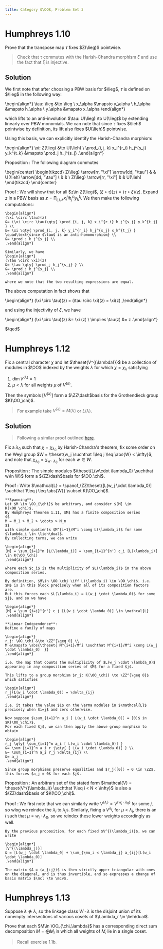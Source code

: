 ```yaml
---
title: Category $\OO$, Problem Set 3
---
```



# Humphreys 1.10

Prove that the transpose map $\tau$ fixes $Z(\lieg)$ pointwise.

> Check that $\tau$ commutes with the Harish-Chandra morphism $\xi$ and use the fact that $\xi$ is injective.

## Solution

We first note that after choosing a PBW basis for $\lieg$, $\tau$ is defined on $\lieg$ in the following way:


\begin{align*}
\tau: \lieg &\to \lieg \\
x_\alpha &\mapsto y_\alpha \\
h_\alpha &\mapsto h_\alpha \\
y_\alpha &\mapsto x_\alpha
\end{align*}

which lifts to an anti-involution $\tau: U(\lieg) \to U(\lieg)$ by extending linearly over PBW monomials.
We can note that since $\tau$ fixes $\lieh$ pointwise by definition, its lift also fixes $U(\lieh)$ pointwise.

Using this basis, we can explicitly identify the Harish-Chandra morphism:

\begin{align*}
\xi: Z(\lieg) &\to U(\lieh) \\
\prod_{i, j, k} x_i^{r_i} h_j^{s_j} y_k^{t_k} &\mapsto \prod_j h_j^{s_j}
.\end{align*}

Proposition
:   The following diagram commutes

\begin{center}
\begin{tikzcd}
Z(\lieg) \arrow[rr, "\xi"] \arrow[dd, "\tau"] &  & U(\lieh) \arrow[dd, "\tau"] \\
                                              &  &                             \\
Z(\lieg) \arrow[rr, "\xi"]                    &  & U(\lieh)                   
\end{tikzcd}
\end{center}

Proof
:   We will show that for all $z\in Z(\lieg)$, $(\xi \circ \tau)(z) = (\tau \circ \xi)(z)$.
    Expand $z$ in a PBW basis as $z = \prod_{i, j, k} x_i^{r_i} h_j^{s_j} y_k^{t_j}$.
    We then make the following computations:
    
    \begin{align*}
    (\xi \circ \tau)(z) 
    &= (\xi \circ \tau)\qty{ \prod_{i, j, k} x_i^{r_i} h_j^{s_j} y_k^{t_j} } \\
    &= \xi \qty{ \prod_{i, j, k} y_i^{r_i} h_j^{s_j} x_k^{t_j} }  \quad\text{since $\tau$ is an anti-homomorphism} \\
    &= \prod_j h_j^{s_j} \\
    .\end{align*}

    Similarly, we have
    \begin{align*}
    (\tau \circ \xi)(z) 
    &= \tau \qty{ \prod_j h_j^{s_j} } \\
    &= \prod_j h_j^{s_j} \\
    ,\end{align*}

    where we note that the two resulting expressions are equal.
    

The above computation in fact shows that

\begin{align*}
(\xi \circ \tau)(z) = (\tau \circ \xi)(z) = \xi(z)
,\end{align*}

and using the injectivity of $\xi$, we have

\begin{align*}
(\xi \circ \tau)(z) &= \xi (z) \\
\implies \tau(z) &= z
.\end{align*}

$\qed$

# Humphreys 1.12

Fix a central character $\chi$ and let $\theset{V^{(\lambda)}}$ be a collection of modules in $\OO$ indexed by the weights $\lambda$ for which $\chi = \chi_\lambda$ satisfying

1. $\dim V^{(\lambda)} = 1$
2. $\mu < \lambda$ for all weights $\mu$ of $V^{(\lambda)}$.

Then the symbols $[V^{(\lambda)}]$ form a $\ZZ\dash$basis for the Grothendieck group $K(\OO_\chi)$.

> For example take $V^{(\lambda)} = M(\lambda)$ or $L(\lambda)$.

## Solution

> Following a similar proof outlined [here](http://www.math.ncku.edu.tw/~fjmliou/pdf/ex_k0.pdf). 

Fix a $\lambda_0$ such that $\chi = \chi_{\lambda_0}$ by Harish-Chandra's theorem, fix some order on the Weyl group $W = \theset{w_j \suchthat 1\leq j \leq \abs{W} < \infty}$, and note that $\chi_{\lambda_0} = \chi_{w\cdot \lambda_0}$ for each $w\in W$.

Proposition
:   The simple modules $\theset{L(w\cdot \lambda_0) \suchthat w\in W}$ form a $\ZZ\dash$basis for $\OO_\chi$.

Proof
:   Write $\mathcal{L} = \spanof_\ZZ\theset{[L(w_j \cdot \lambda_0)] \suchthat 1\leq j \leq \abs{W}} \subset K(\OO_\chi)$.

    **Spanning**: 
    Let $M \in \OO_{\chi}$ be arbitrary, and consider $[M] \in K(\OO_\chi)$.
    By Humphreys Theorem 1.11, $M$ has a finite composition series 
    $$
    M = M_1 > M_2 > \cdots > M_n
    $$
    with simple quotients $M^{i+1}/M^i \cong L(\lambda_i)$ for some $\lambda_i \in \lieh\dual$.
    By collecting terms, we can write

    \begin{align*}
    [M] = \sum_{i=1}^n [L(\lambda_i)] = \sum_{i=1}^{n'} c_i [L(\lambda_i)] \in K(\OO_\chi)
    ,\end{align*}

    where each $c_i$ is the multiplicity of $L(\lambda_i)$ in the above composition series.
    
    By definition, $M\in \OO_\chi \iff L(\lambda_i) \in \OO_\chi$, i.e. $M$ is in this block precisely when all of its composition factors are.
    But this forces each $L(\lambda_i) = L(w_j \cdot \lambda_0)$ for some $j$, and so we have

    \begin{align*}
    [M] = \sum_{i=j}^{n'} c_j [L(w_j \cdot \lambda_0)] \in \mathcal{L}
    .\end{align*}

    **Linear Independence**:
    Define a family of maps

    \begin{align*}
    r_j: \OO_\chi &\to \ZZ^{\geq 0} \\
    M &\mapsto \abs{\theset{ M^{i+1}/M^i \suchthat M^{i+1}/M^i \cong L(w_j \cdot \lambda_0)  }}
    ,\end{align*}

    i.e. the map that counts the multiplicity of $L(w_j \cdot \lambda_0)$ appearing in any composition series of $M$ for a fixed $j$.
    
    This lifts to a group morphism $r_j: K(\OO_\chi) \to \ZZ^{\geq 0}$ which satisfies
    
    \begin{align*}
    r_j(L(w_i \cdot \lambda_0)) = \delta_{ij}
    ,\end{align*}

    i.e. it takes the value $1$ on the Verma modules in $\mathcal{L}$ precisely when $i=j$ and zero otherwise.

    Now suppose $\sum_{i=1}^n a_i [ L(w_i \cdot \lambda_0)] = [0]$ in $K(\OO_\chi)$.
    For each fixed $j$, we can then apply the above group morphism to obtain
    
    \begin{align*}
    r_j \qty{ \sum_{i=1}^n a_i [ L(w_i \cdot \lambda_0)] } 
    &= \sum_{i=1}^n a_i r_j\qty{ [ L(w_i \cdot \lambda_0)] } \\
    &= \sum_{i=1}^n a_i r_j \delta_{ij} \\
    &= a_j
    .\end{align*}

    Since group morphisms preserve equalities and $r_j([0]) = 0 \in \ZZ$, this forces $a_j = 0$ for each $j$.

Proposition
:   An arbitrary set of the stated form $\mathcal{V} = \theset{V^{(\lambda_i)} \suchthat 1\leq i < N < \infty}$ is also a $\ZZ\dash$basis of $K(\OO_\chi)$.

Proof
:   We first note that we can similarly write $V^{(\lambda_i)} = V^{(w_j \cdot \lambda_0)}$ for some $j$, so wlog we reindex the $\lambda_i$ to $\lambda_j$s.
    Similarly, fixing a $V^{\lambda_j}$, for $\mu < \lambda_j$, there is an $i$ such that $\mu = w_i \cdot \lambda_0$, so we reindex these lower weights accordingly as well.
    
    By the previous proposition, for each fixed $V^{(\lambda_i)}$, we can write
    
    \begin{align*}
    [V^{(\lambda_j)}] 
    & = [L(w_j \cdot \lambda_0] + \sum_{\mu_i < \lambda_j} a_{ij}[L(w_i \cdot \lambda_0)]
    .\end{align*}

    The matrix $A = (a_{ij})$ is then strictly upper-triangular with ones on the diagonal, and is thus invertible, and so expresses a change of basis matrix $\mcl \to \mcv$.


# Humphreys 1.13

Suppose $\lambda \not\in \lambda$, so the linkage class $W\cdot \lambda$ is the disjoint union of its nonempty intersections of various cosets of $\Lambda_r \in \lieh\dual$.

Prove that each $M\in \OO_{\chi_\lambda}$ has a corresponding direct sum decomposition $M = \bigoplus M_i$ in which all weights of $M_i$ lie in a single coset.

> Recall exercise 1.1b.

